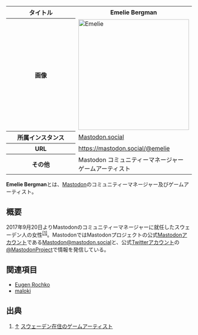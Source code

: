 <div>

<table>
<colgroup>
<col style="width: 50%" />
<col style="width: 50%" />
</colgroup>
<tbody>
<tr class="header">
<th>タイトル</th>
<th>Emelie Bergman</th>
</tr>

<tr class="odd">
<th>画像</th>
<td><a href="/%E3%83%95%E3%82%A1%E3%82%A4%E3%83%AB:Emelie-2017-12.jpeg" title="Emelie"><img src="/images/3/3b/Emelie-2017-12.jpeg" width="300" height="300" alt="Emelie" /></a></td>
</tr>
<tr class="even">
<th scope="row">所属インスタンス</th>
<td><a href="/Mastodon.social" title="Mastodon.social">Mastodon.social</a></td>
</tr>
<tr class="odd">
<th scope="row">URL</th>
<td><a href="https://mastodon.social/@emelie" rel="nofollow">https://mastodon.social/@emelie</a></td>
</tr>
<tr class="even">
<th scope="row">その他</th>
<td>Mastodon コミュニティーマネージャー<br />
ゲームアーティスト</td>
</tr>
</tbody>
</table>

  
**Emelie Bergman**とは、[Mastodon](/Mastodon "Mastodon")のコミュニティーマネージャー及びゲームアーティスト。

## 概要

2017年9月20日よりMastodonのコミュニティーマネージャーに就任したスウェーデン人の女性<sup>[\[1\]](#cite_note-1)</sup>。MastodonではMastodonプロジェクトの公式[Mastodon](/Mastodon "Mastodon")[アカウント](/%E3%82%A2%E3%82%AB%E3%82%A6%E3%83%B3%E3%83%88 "アカウント")である<a href="http://mastodon.social/@Mastodon" rel="nofollow">Mastodon@mastodon.social</a>と、公式[Twitter](/Twitter "Twitter")[アカウント](/%E3%82%A2%E3%82%AB%E3%82%A6%E3%83%B3%E3%83%88 "アカウント")の<a href="https://twitter.com/MastodonProject" rel="nofollow">@MastodonProject</a>で情報を発信している。

## 関連項目

-   [Eugen Rochko](/Eugen_Rochko "Eugen Rochko")
-   [maloki](/Maloki "Maloki")

## 出典

<div>

1.  [↑](#cite_ref-1) <a href="http://www.itmedia.co.jp/news/articles/1709/20/news125.html" rel="nofollow">スウェーデン在住のゲームアーティスト</a>

</div>

</div>
